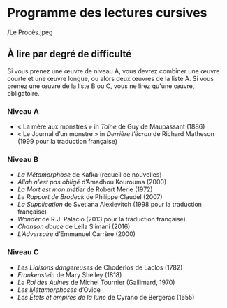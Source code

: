 # Programme des lectures cursives

/Le Procès.jpeg

## À lire par degré de difficulté

Si vous prenez une œuvre de niveau A, vous devrez combiner une œuvre courte et une œuvre longue, ou alors deux œuvres de la liste A.
Si vous prenez une œuvre de la liste B ou C, vous ne lirez qu'une œuvre, obligatoire.

### Niveau A
- « La mère aux monstres » in *Toine* de Guy de Maupassant (1886)
- « Le Journal d’un monstre » in *Derrière l’écran* de Richard Matheson (1999 pour la traduction française) 

### Niveau B
- *La Métamorphose* de Kafka (recueil de nouvelles)
- *Allah n'est pas obligé* d’Amadhou Kourouma (2000)
- *La Mort est mon métier* de Robert Merle (1972) 
- *Le Rapport de Brodeck* de Philippe Claudel (2007) 
- *La Supplication* de Svetlana Alexievitch (1998 pour la traduction française)
- *Wonder* de R.J. Palacio (2013 pour la traduction française) 
- *Chanson douce* de Leila Slimani (2016)
- *L’Adversaire* d’Emmanuel Carrère (2000)

### Niveau C
- *Les Liaisons dangereuses* de Choderlos de Laclos (1782)
- *Frankenstein* de Mary Shelley (1818) 
- *Le Roi des Aulnes* de Michel Tournier (Gallimard, 1970)
- *Les Métamorphoses* d’Ovide
- *Les États et empires de la lune* de Cyrano de Bergerac (1655)